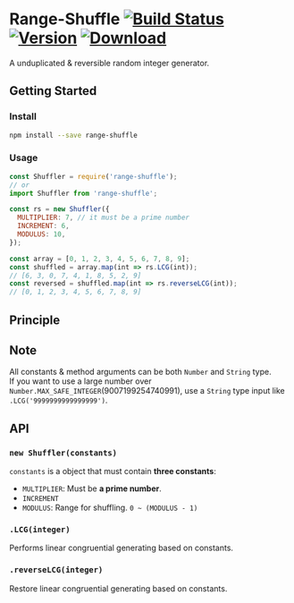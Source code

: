 # Range-Shuffle [![Build Status](https://img.shields.io/travis/pueue/range-shuffle.svg?style=flat-square)](https://travis-ci.org/pueue/range-shuffle) [![Version](https://img.shields.io/npm/v/range-shuffle.svg?style=flat-square)](https://www.npmjs.com/package/range-shuffle) [![Download](https://img.shields.io/npm/dt/range-shuffle.svg?style=flat-square)](https://www.npmjs.com/package/range-shuffle)

A unduplicated & reversible random integer generator.

## Getting Started

### Install

```sh
npm install --save range-shuffle
```

### Usage

```javascript
const Shuffler = require('range-shuffle');
// or
import Shuffler from 'range-shuffle';

const rs = new Shuffler({
  MULTIPLIER: 7, // it must be a prime number
  INCREMENT: 6,
  MODULUS: 10,
});

const array = [0, 1, 2, 3, 4, 5, 6, 7, 8, 9];
const shuffled = array.map(int => rs.LCG(int));
// [6, 3, 0, 7, 4, 1, 8, 5, 2, 9]
const reversed = shuffled.map(int => rs.reverseLCG(int));
// [0, 1, 2, 3, 4, 5, 6, 7, 8, 9]
```

## Principle

## Note

All constants & method arguments can be both `Number` and `String` type.  
If you want to use a large number over `Number.MAX_SAFE_INTEGER`(9007199254740991), use a `String` type input like `.LCG('9999999999999999')`.

## API

### `new Shuffler(constants)`

`constants` is a object that must contain **three constants**:

- `MULTIPLIER`: Must be **a prime number**.
- `INCREMENT`
- `MODULUS`: Range for shuffling. `0 ~ (MODULUS - 1)`

### `.LCG(integer)`

Performs linear congruential generating based on constants.

### `.reverseLCG(integer)`

Restore linear congruential generating based on constants.

